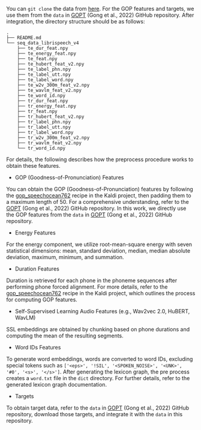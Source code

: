You can `git clone` the data from [here](https://huggingface.co/datasets/a2d8a4v/SpeechOcean762_for_ConPCO/tree/main). For the GOP features and targets, we use them from the `data` in [GOPT](https://github.com/YuanGongND/gopt) (Gong et al., 2022) GitHub repository. After integration, the directory structure should be as follows:

```
.
├── README.md
└── seq_data_librispeech_v4
    ├── te_dur_feat.npy
    ├── te_energy_feat.npy
    ├── te_feat.npy
    ├── te_hubert_feat_v2.npy
    ├── te_label_phn.npy
    ├── te_label_utt.npy
    ├── te_label_word.npy
    ├── te_w2v_300m_feat_v2.npy
    ├── te_wavlm_feat_v2.npy
    ├── te_word_id.npy
    ├── tr_dur_feat.npy
    ├── tr_energy_feat.npy
    ├── tr_feat.npy
    ├── tr_hubert_feat_v2.npy
    ├── tr_label_phn.npy
    ├── tr_label_utt.npy
    ├── tr_label_word.npy
    ├── tr_w2v_300m_feat_v2.npy
    ├── tr_wavlm_feat_v2.npy
    └── tr_word_id.npy
```

For details, the following describes how the preprocess procedure works to obtain these features.

 - GOP (Goodness-of-Pronunciation) Features

You can obtain the GOP (Goodness-of-Pronunciation) features by following the [gop_speechocean762](https://github.com/kaldi-asr/kaldi/tree/master/egs/gop_speechocean762) recipe in the Kaldi project, then padding them to a maximum length of 50. For a comprehensive understanding, refer to the [GOPT](https://github.com/YuanGongND/gopt) (Gong et al., 2022) GitHub repository. In this work, we directly use the GOP features from the `data` in [GOPT](https://github.com/YuanGongND/gopt) (Gong et al., 2022) GitHub repository.

- Energy Features

For the energy component, we utilize root-mean-square energy with seven statistical dimensions: mean, standard deviation, median, median absolute deviation, maximum, minimum, and summation.

- Duration Features

Duration is retrieved for each phone in the phoneme sequences after performing phone forced alignment. For more details, refer to the [gop_speechocean762](https://github.com/kaldi-asr/kaldi/tree/master/egs/gop_speechocean762) recipe in the Kaldi project, which outlines the process for computing GOP features.

 - Self-Supervised Learning Audio Features (e.g., Wav2vec 2.0, HuBERT, WavLM)

SSL embeddings are obtained by chunking based on phone durations and computing the mean of the resulting segments.

- Word IDs Features

To generate word embeddings, words are converted to word IDs, excluding special tokens such as `['<eps>', '!SIL', '<SPOKEN_NOISE>', '<UNK>', '#0', '<s>', '</s>']`. After generating the lexicon graph, the pre process creates a `word.txt` file in the `dict` directory. For further details, refer to the generated lexicon graph documentation.

- Targets

To obtain target data, refer to the `data` in [GOPT](https://github.com/YuanGongND/gopt) (Gong et al., 2022) GitHub repository, download those targets, and integrate it with the `data` in this repository.
